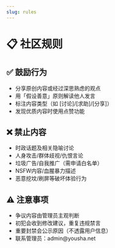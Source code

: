 ```yaml
---
slug: rules
---
```


# 📋 社区规则

## ✅ 鼓励行为
- 分享原创内容或经过深思熟虑的观点
- 用「假设善意」原则解读他人发言
- 标注内容类型（如 [讨论]/[求助]/[分享]）
- 发现优质内容时使用点赞功能

## ❌ 禁止内容
- 时政话题及相关隐喻讨论
- 人身攻击/群体歧视/仇恨言论
- 垃圾广告/自我推广（需申请白名单）
- NSFW内容/血腥暴力描述
- 恶意挖坟/刷屏等破坏体验行为

## ⚠️ 注意事项
- 争议内容由管理员主观判断
- 初犯会收到修改建议，重复违规禁言
- 重要封禁会公示原因（不透露用户信息）
- 联系管理员：admin&#64;yousha.net